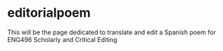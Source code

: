 # editorialpoem
This will be the page dedicated to translate and edit a Spanish poem for ENG496 Scholarly and Critical Editing
